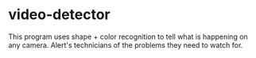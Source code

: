 # video-detector
This program uses shape + color recognition to tell what is happening on any camera. Alert's technicians of the problems they need to watch for.

